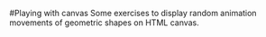 #Playing with canvas
Some exercises to display random animation movements of geometric shapes on HTML canvas.
